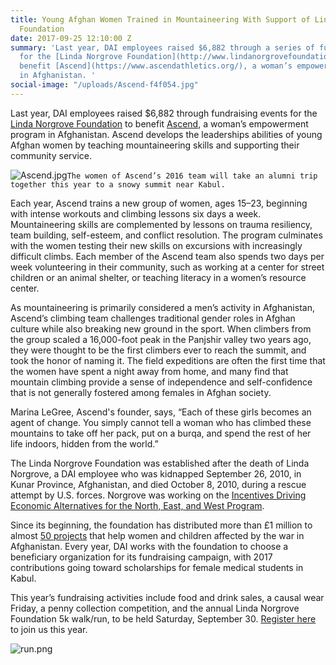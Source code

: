 ```yaml
---
title: Young Afghan Women Trained in Mountaineering With Support of Linda Norgrove
  Foundation
date: 2017-09-25 12:10:00 Z
summary: 'Last year, DAI employees raised $6,882 through a series of fundraising events
  for the [Linda Norgrove Foundation](http://www.lindanorgrovefoundation.org/) to
  benefit [Ascend](https://www.ascendathletics.org/), a woman’s empowerment program
  in Afghanistan. '
social-image: "/uploads/Ascend-f4f054.jpg"
---
```


Last year, DAI employees raised $6,882 through fundraising events for the [Linda Norgrove Foundation](http://www.lindanorgrovefoundation.org/) to benefit [Ascend](https://www.ascendathletics.org/), a woman’s empowerment program in Afghanistan. Ascend develops the leaderships abilities of young Afghan women by teaching mountaineering skills and supporting their community service.

![Ascend.jpg](/uploads/Ascend.jpg)`The women of Ascend’s 2016 team will take an alumni trip together this year to a snowy summit near Kabul.`
 
Each year, Ascend trains a new group of women, ages 15–23, beginning with intense workouts and climbing lessons six days a week. Mountaineering skills are complemented by lessons on trauma resiliency, team building, self-esteem, and conflict resolution. The program culminates with the women testing their new skills on excursions with increasingly difficult climbs. Each member of the Ascend team also spends two days per week volunteering in their community, such as working at a center for street children or an animal shelter, or teaching literacy in a women’s resource center.
 
As mountaineering is primarily considered a men’s activity in Afghanistan, Ascend’s climbing team challenges traditional gender roles in Afghan culture while also breaking new ground in the sport. When climbers from the group scaled a 16,000-foot peak in the Panjshir valley two years ago, they were thought to be the first climbers ever to reach the summit, and took the honor of naming it. The field expeditions are often the first time that the women have spent a night away from home, and many find that mountain climbing provide a sense of independence and self-confidence that is not generally fostered among females in Afghan society.
 
Marina LeGree, Ascend's founder, says, “Each of these girls becomes an agent of change. You simply cannot tell a woman who has climbed these mountains to take off her pack, put on a burqa, and spend the rest of her life indoors, hidden from the world.”

The Linda Norgrove Foundation was established after the death of Linda Norgrove, a DAI employee who was kidnapped September 26, 2010, in Kunar Province, Afghanistan, and died October 8, 2010, during a rescue attempt by U.S. forces. Norgrove was working on the [Incentives Driving Economic Alternatives for the North, East, and West Program](https://www.dai.com/our-work/projects/afghanistan-incentives-driving-economic-alternatives-north-east-and-west-idea-new).

Since its beginning, the foundation has distributed more than £1 million to almost [50 projects](http://www.lindanorgrovefoundation.org/site/projects) that help women and children affected by the war in Afghanistan. Every year, DAI works with the foundation to choose a beneficiary organization for its fundraising campaign, with 2017 contributions going toward scholarships for female medical students in Kabul.

This year’s fundraising activities include food and drink sales, a causal wear Friday, a penny collection competition, and the annual Linda Norgrove Foundation 5k walk/run, to be held Saturday, September 30. [Register here](https://runsignup.com/Race/MD/SouthKensington/2016LindaNorgrove5K) to join us this year.

![run.png](/uploads/run.png)